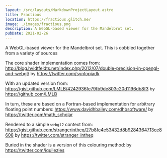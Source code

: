 ```yaml
---
layout: /src/layouts/MarkdownProjectLayout.astro
title: Fractious
location: https://fractious.glitch.me/
image: ./images/fractious.png
description: A WebGL-based viewer for the Mandelbrot set.
pubDate: 2021-02-26
---
```

A WebGL-based viewer for the Mandelbrot set. This is cobbled together from a variety of sources

The core shader implementation comes from:
<http://blog.hvidtfeldts.net/index.php/2012/07/double-precision-in-opengl-and-webgl/>
by <https://twitter.com/syntopiadk>

With an updated version from:
<https://gist.github.com/LMLB/4242936fe79fb9de803c20d1196db8f3>
by <https://github.com/LMLB>

In turn, these are based on a Fortran-based implementation for arbitrary floating point numbers:
<https://www.davidhbailey.com/dhbsoftware/>
by <https://twitter.com/math_scholar>

Rendered to a simple `webgl2` context from:
<https://gist.github.com/strangerintheq/27b8fc4e53432d8b9284364713ce8608>
by <https://twitter.com/stranger_intheq>

Buried in the shader is a version of this colouring method:
by <https://twitter.com/iquilezles>